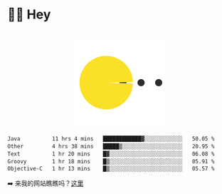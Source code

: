 
# 👋🏻 Hey
<div align="center">
	<br>
	<img src="https://raw.githubusercontent.com/Aniket965/Aniket965/master/pacman.svg?sanitize=true" width="200" height="200">
	<br>
</div>

<!--START_SECTION:waka-->

```txt
Java          11 hrs 4 mins   ████████████▓░░░░░░░░░░░░   50.05 %
Other         4 hrs 38 mins   █████▒░░░░░░░░░░░░░░░░░░░   20.95 %
Text          1 hr 20 mins    █▓░░░░░░░░░░░░░░░░░░░░░░░   06.08 %
Groovy        1 hr 18 mins    █▒░░░░░░░░░░░░░░░░░░░░░░░   05.91 %
Objective-C   1 hr 13 mins    █▒░░░░░░░░░░░░░░░░░░░░░░░   05.57 %
```

<!--END_SECTION:waka-->

 ➡️  来我的网站瞧瞧吗？[这里](https://www.shaolongfei.com)
